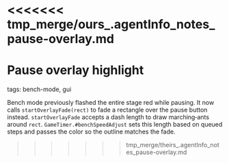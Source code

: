 <<<<<<< tmp_merge/ours_.agentInfo_notes_pause-overlay.md
=======
# Pause overlay highlight

tags: bench-mode, gui

Bench mode previously flashed the entire stage red while pausing. It now calls `startOverlayFade(rect)` to fade a rectangle over the pause button instead.
`startOverlayFade` accepts a dash length to draw marching‑ants around `rect`.
`GameTimer.#benchSpeedAdjust` sets this length based on queued steps and passes
the color so the outline matches the fade.
>>>>>>> tmp_merge/theirs_.agentInfo_notes_pause-overlay.md
